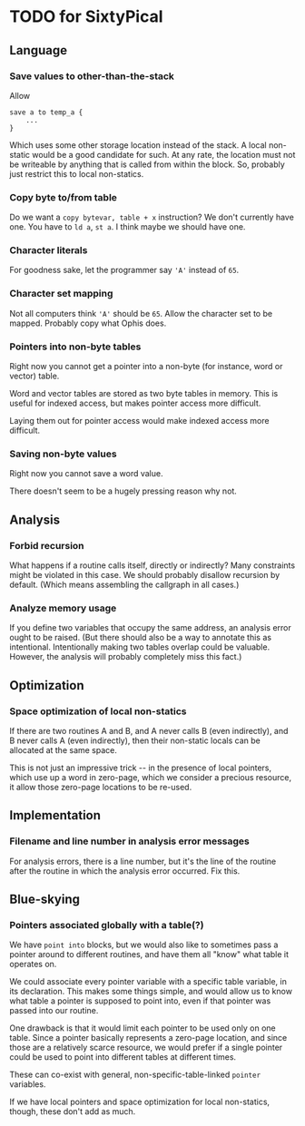 TODO for SixtyPical
===================

Language
--------

### Save values to other-than-the-stack

Allow

    save a to temp_a {
        ...
    }

Which uses some other storage location instead of the stack.  A local non-static
would be a good candidate for such.  At any rate, the location must not
be writeable by anything that is called from within the block.  So, probably
just restrict this to local non-statics.

### Copy byte to/from table

Do we want a `copy bytevar, table + x` instruction?  We don't currently have one.
You have to `ld a`, `st a`.  I think maybe we should have one.

### Character literals

For goodness sake, let the programmer say `'A'` instead of `65`.

### Character set mapping

Not all computers think `'A'` should be `65`.  Allow the character set to be
mapped.  Probably copy what Ophis does.

### Pointers into non-byte tables

Right now you cannot get a pointer into a non-byte (for instance, word or vector) table.

Word and vector tables are stored as two byte tables in memory.  This is useful for
indexed access, but makes pointer access more difficult.

Laying them out for pointer access would make indexed access more difficult.

### Saving non-byte values

Right now you cannot save a word value.

There doesn't seem to be a hugely pressing reason why not.

Analysis
--------

### Forbid recursion

What happens if a routine calls itself, directly or indirectly?  Many
constraints might be violated in this case.  We should probably disallow
recursion by default.  (Which means assembling the callgraph in all cases.)

### Analyze memory usage

If you define two variables that occupy the same address, an analysis error ought
to be raised.  (But there should also be a way to annotate this as intentional.
Intentionally making two tables overlap could be valuable.  However, the analysis
will probably completely miss this fact.)

Optimization
------------

### Space optimization of local non-statics

If there are two routines A and B, and A never calls B (even indirectly), and
B never calls A (even indirectly), then their non-static locals can
be allocated at the same space.

This is not just an impressive trick -- in the presence of local pointers, which
use up a word in zero-page, which we consider a precious resource, it allow those
zero-page locations to be re-used.

Implementation
--------------

### Filename and line number in analysis error messages

For analysis errors, there is a line number, but it's the line of the routine
after the routine in which the analysis error occurred.  Fix this.

Blue-skying
-----------

### Pointers associated globally with a table(?)

We have `point into` blocks, but we would also like to sometimes pass a pointer
around to different routines, and have them all "know" what table it operates on.

We could associate every pointer variable with a specific table variable, in its
declaration.  This makes some things simple, and would allow us to know what table a
pointer is supposed to point into, even if that pointer was passed into our routine.

One drawback is that it would limit each pointer to be used only on one table.  Since a
pointer basically represents a zero-page location, and since those are a relatively scarce
resource, we would prefer if a single pointer could be used to point into different tables
at different times.

These can co-exist with general, non-specific-table-linked `pointer` variables.

If we have local pointers and space optimization for local non-statics, though,
these don't add as much.
